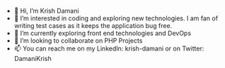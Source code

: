 - 👋 Hi, I’m Krish Damani
- 👀 I’m interested in coding and exploring new technologies. I am fan of writing test cases as it keeps the application bug free.
- 🌱 I’m currently exploring front end technologies and DevOps
- 💞️ I’m looking to collaborate on PHP Projects
- 📫 You can reach me on my LinkedIn: krish-damani or on Twitter: DamaniKrish

<!---
damanikrish/damanikrish is a ✨ special ✨ repository because its `README.md` (this file) appears on your GitHub profile.
You can click the Preview link to take a look at your changes.
--->
